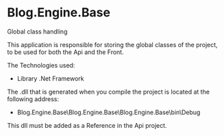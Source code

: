 # Blog.Engine.Base

Global class handling

This application is responsible for storing the global classes of the project, to be used for both the Api and the Front.

The Technologies used:

  * Library .Net Framework

The .dll that is generated when you compile the project is located at the following address: 

  * Blog.Engine.Base\Blog.Engine.Base\Blog.Engine.Base\bin\Debug

This dll must be added as a Reference in the Api project.